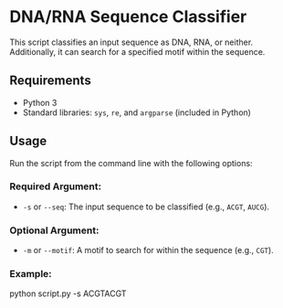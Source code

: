 # DNA/RNA Sequence Classifier

This script classifies an input sequence as DNA, RNA, or neither. Additionally, it can search for a specified motif within the sequence.

## Requirements
- Python 3
- Standard libraries: `sys`, `re`, and `argparse` (included in Python)

## Usage

Run the script from the command line with the following options:

### Required Argument:
- `-s` or `--seq`: The input sequence to be classified (e.g., `ACGT`, `AUCG`).

### Optional Argument:
- `-m` or `--motif`: A motif to search for within the sequence (e.g., `CGT`).

### Example:
python script.py -s ACGTACGT
